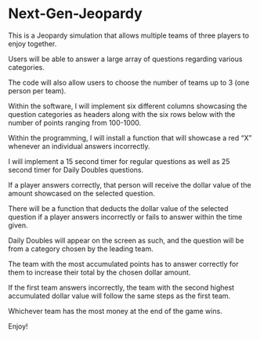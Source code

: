 # Next-Gen-Jeopardy

This is a Jeopardy simulation that allows multiple teams of three players to enjoy together.

Users will be able to answer a large array of questions regarding various categories. 

The code will also allow users to choose the number of teams up to 3 (one person per team).  

Within the software, I will implement six different columns showcasing the question categories as headers along with the six rows below with the number of points ranging from 100-1000. 

Within the programming, I will install a function that will showcase a red “X” whenever an individual answers incorrectly.

I will implement a 15 second timer for regular questions as well as 25 second timer for Daily Doubles questions. 

If a player answers correctly, that person will receive the dollar value of the amount showcased on the selected question. 

There will be a function that deducts the dollar value of the selected question if a player answers incorrectly or fails to answer within the time given.

Daily Doubles will appear on the screen as such, and the question will be from a category chosen by the leading team.

The team with the most accumulated points has to answer correctly for them to increase their total by the chosen dollar amount.

If the first team answers incorrectly, the team with the second highest accumulated dollar value will follow the same steps as the first team.

Whichever team has the most money at the end of the game wins.

Enjoy!


